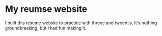 # My reumse website
I built this resume website to practice with threee and tween js. It's nothing groundbreaking, but I had fun making it.
